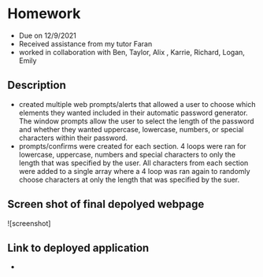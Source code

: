 # Homework 
* Due on 12/9/2021
* Received assistance from my tutor Faran
* worked in collaboration with Ben, Taylor, Alix , Karrie, Richard, Logan, Emily

## Description
* created multiple web prompts/alerts that allowed a user to choose which elements they wanted included in their automatic password generator.  The window prompts allow the user to select the length of the password and whether they wanted uppercase, lowercase, numbers, or special characters within their password.  
* prompts/confirms were created for each section.  4 loops were ran for lowercase, uppercase, numbers and special characters to only the length that was specified by the user.  All characters from each section were added to a single array where a 4 loop was ran again to randomly choose characters at only the length that was specified by the suer. 


## Screen shot of final depolyed webpage
![screenshot]


## Link to deployed application
* 

